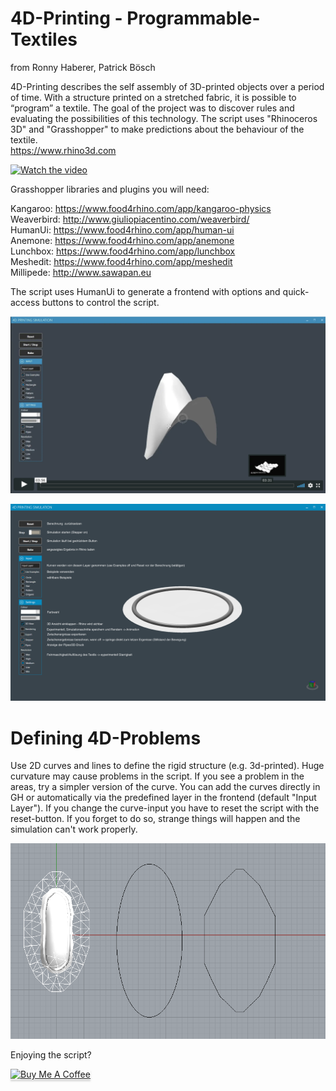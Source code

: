 # 4D-Printing - Programmable-Textiles
from Ronny Haberer, Patrick Bösch

4D-Printing describes the self assembly of 3D-printed objects over a period of time. 
With a structure printed on a stretched fabric, it is possible to “program” a textile. 
The goal of the project was to discover rules and evaluating the possibilities of this technology. 
The script uses "Rhinoceros 3D" and "Grasshopper" to make predictions about the behaviour of the textile.  \
https://www.rhino3d.com

[![Watch the video](./img/prog_tex.gif)](https://vimeo.com/240692249)

Grasshopper libraries and plugins you will need:

Kangaroo: https://www.food4rhino.com/app/kangaroo-physics \
Weaverbird: http://www.giuliopiacentino.com/weaverbird/ \
HumanUi: https://www.food4rhino.com/app/human-ui \
Anemone: https://www.food4rhino.com/app/anemone \
Lunchbox: https://www.food4rhino.com/app/lunchbox \
Meshedit: https://www.food4rhino.com/app/meshedit \
Millipede: http://www.sawapan.eu

The script uses HumanUi to generate a frontend with options and quick-access buttons to control the script.

[![Watch the video](./img/prog_tex_3.png)](https://vimeo.com/228778791)

![alt frontend](./img/prog_tex_1.png)

# Defining 4D-Problems
Use 2D curves and lines to define the rigid structure (e.g. 3d-printed). 
Huge curvature may cause problems in the script. If you see a problem in the areas, try a simpler version of the curve.
You can add the curves directly in GH or automatically via the predefined layer in the frontend (default "Input Layer").
If you change the curve-input you have to reset the script with the reset-button. 
If you forget to do so, strange things will happen and the simulation can't work properly.

![alt defining curves](./img/prog_tex_2.png)

Enjoying the script?

<a href="https://www.buymeacoffee.com/zSGApkH" target="_blank"><img src="https://www.buymeacoffee.com/assets/img/custom_images/orange_img.png" alt="Buy Me A Coffee" style="height: 41px !important;width: 174px !important;box-shadow: 0px 3px 2px 0px rgba(190, 190, 190, 0.5) !important;-webkit-box-shadow: 0px 3px 2px 0px rgba(190, 190, 190, 0.5) !important;" ></a>
